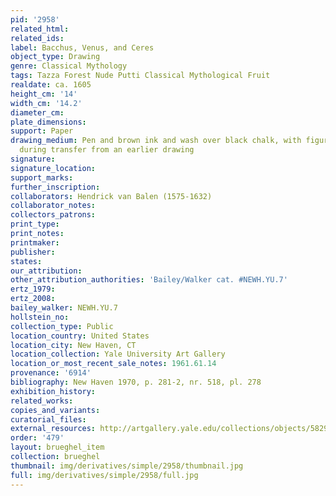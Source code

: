 ```yaml
---
pid: '2958'
related_html: 
related_ids: 
label: Bacchus, Venus, and Ceres
object_type: Drawing
genre: Classical Mythology
tags: Tazza Forest Nude Putti Classical Mythological Fruit
realdate: ca. 1605
height_cm: '14'
width_cm: '14.2'
diameter_cm: 
plate_dimensions: 
support: Paper
drawing_medium: Pen and brown ink and wash over black chalk, with figures indented
  during transfer from an earlier drawing
signature: 
signature_location: 
support_marks: 
further_inscription: 
collaborators: Hendrick van Balen (1575-1632)
collaborator_notes: 
collectors_patrons: 
print_type: 
print_notes: 
printmaker: 
publisher: 
states: 
our_attribution: 
other_attribution_authorities: 'Bailey/Walker cat. #NEWH.YU.7'
ertz_1979: 
ertz_2008: 
bailey_walker: NEWH.YU.7
hollstein_no: 
collection_type: Public
location_country: United States
location_city: New Haven, CT
location_collection: Yale University Art Gallery
location_or_most_recent_sale_notes: 1961.61.14
provenance: '6914'
bibliography: New Haven 1970, p. 281-2, nr. 518, pl. 278
exhibition_history: 
related_works: 
copies_and_variants: 
curatorial_files: 
external_resources: http://artgallery.yale.edu/collections/objects/58291
order: '479'
layout: brueghel_item
collection: brueghel
thumbnail: img/derivatives/simple/2958/thumbnail.jpg
full: img/derivatives/simple/2958/full.jpg
---
```

